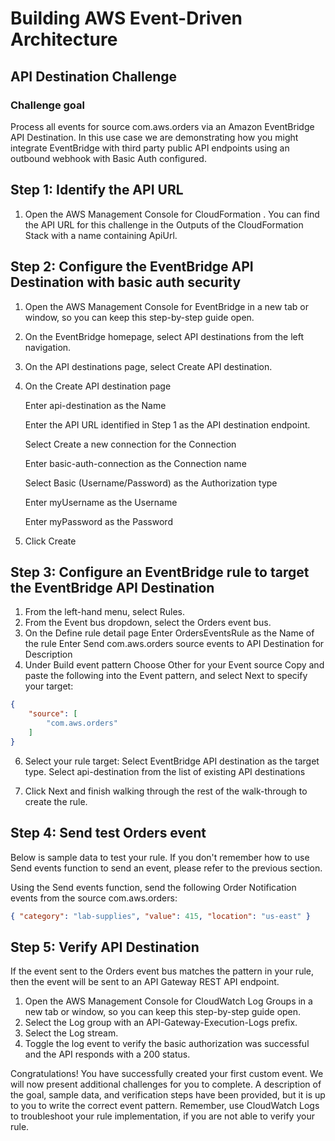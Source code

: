 # Building AWS Event-Driven Architecture
## API Destination Challenge
### Challenge goal
Process all events for source com.aws.orders via an Amazon EventBridge API Destination. In this use case we are demonstrating how you might integrate EventBridge with third party public API endpoints using an outbound webhook with Basic Auth configured.

## Step 1: Identify the API URL
1. Open the AWS Management Console for CloudFormation . You can find the API URL for this challenge in the Outputs of the CloudFormation Stack with a name containing ApiUrl.

## Step 2: Configure the EventBridge API Destination with basic auth security

1. Open the AWS Management Console for EventBridge  in a new tab or window, so you can keep this step-by-step guide open.
2. On the EventBridge homepage, select API destinations from the left navigation.
3. On the API destinations page, select Create API destination.
4. On the Create API destination page

   Enter api-destination as the Name

   Enter the API URL identified in Step 1 as the API destination endpoint.

   Select Create a new connection for the Connection

   Enter basic-auth-connection as the Connection name

   Select Basic (Username/Password) as the Authorization type

   Enter myUsername as the Username

   Enter myPassword as the Password

6. Click Create

## Step 3: Configure an EventBridge rule to target the EventBridge API Destination

1. From the left-hand menu, select Rules.
2. From the Event bus dropdown, select the Orders event bus.
4. On the Define rule detail page
   Enter OrdersEventsRule as the Name of the rule
   Enter Send com.aws.orders source events to API Destination for Description
5. Under Build event pattern
   Choose Other for your Event source
   Copy and paste the following into the Event pattern, and select Next to specify your target:

```json
{
    "source": [
        "com.aws.orders"
    ]
}
```

6. Select your rule target:
   Select EventBridge API destination as the target type.
   Select api-destination from the list of existing API destinations

7. Click Next and finish walking through the rest of the walk-through to create the rule.

## Step 4: Send test Orders event

Below is sample data to test your rule. If you don't remember how to use Send events function to send an event, please refer to the previous section.

Using the Send events function, send the following Order Notification events from the source com.aws.orders:

```json
{ "category": "lab-supplies", "value": 415, "location": "us-east" }
```

## Step 5: Verify API Destination
If the event sent to the Orders event bus matches the pattern in your rule, then the event will be sent to an API Gateway REST API endpoint.

1. Open the AWS Management Console for CloudWatch Log Groups  in a new tab or window, so you can keep this step-by-step guide open.
2. Select the Log group with an API-Gateway-Execution-Logs prefix.
3. Select the Log stream.
4. Toggle the log event to verify the basic authorization was successful and the API responds with a 200 status.

Congratulations! You have successfully created your first custom event. We will now present additional challenges for you to complete. A description of the goal, sample data, and verification steps have been provided, but it is up to you to write the correct event pattern. Remember, use CloudWatch Logs to troubleshoot your rule implementation, if you are not able to verify your rule.
